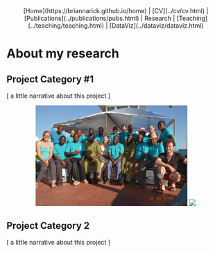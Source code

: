 <center>
[Home](https://briannarick.github.io/home) | [CV](../cv/cv.html) | [Publications](../publications/pubs.html) | Research | [Teaching](../teaching/teaching.html) | [DataViz](../dataviz/dataviz.html)
</center>

# About my research

## Project Category \#1

[ a little narrative about this project ]

<center>
<img src="maman_benita.jpg" width=350></img> 
<img src="maman_benita2.jpg" width=350></img> 
</center> 

## Project Category 2

[ a little narrative about this project ]
